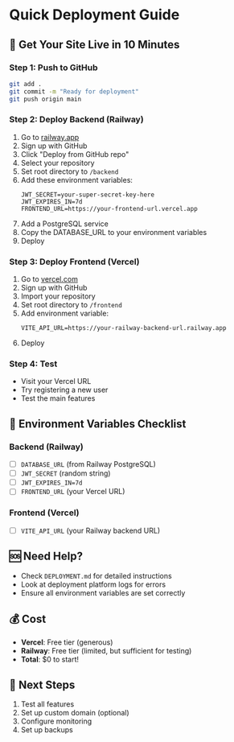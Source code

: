 # Quick Deployment Guide

## 🚀 Get Your Site Live in 10 Minutes

### Step 1: Push to GitHub
```bash
git add .
git commit -m "Ready for deployment"
git push origin main
```

### Step 2: Deploy Backend (Railway)
1. Go to [railway.app](https://railway.app)
2. Sign up with GitHub
3. Click "Deploy from GitHub repo"
4. Select your repository
5. Set root directory to `/backend`
6. Add these environment variables:
   ```
   JWT_SECRET=your-super-secret-key-here
   JWT_EXPIRES_IN=7d
   FRONTEND_URL=https://your-frontend-url.vercel.app
   ```
7. Add a PostgreSQL service
8. Copy the DATABASE_URL to your environment variables
9. Deploy

### Step 3: Deploy Frontend (Vercel)
1. Go to [vercel.com](https://vercel.com)
2. Sign up with GitHub
3. Import your repository
4. Set root directory to `/frontend`
5. Add environment variable:
   ```
   VITE_API_URL=https://your-railway-backend-url.railway.app
   ```
6. Deploy

### Step 4: Test
- Visit your Vercel URL
- Try registering a new user
- Test the main features

## 🔧 Environment Variables Checklist

### Backend (Railway)
- [ ] `DATABASE_URL` (from Railway PostgreSQL)
- [ ] `JWT_SECRET` (random string)
- [ ] `JWT_EXPIRES_IN=7d`
- [ ] `FRONTEND_URL` (your Vercel URL)

### Frontend (Vercel)
- [ ] `VITE_API_URL` (your Railway backend URL)

## 🆘 Need Help?
- Check `DEPLOYMENT.md` for detailed instructions
- Look at deployment platform logs for errors
- Ensure all environment variables are set correctly

## 💰 Cost
- **Vercel**: Free tier (generous)
- **Railway**: Free tier (limited, but sufficient for testing)
- **Total**: $0 to start!

## 🎯 Next Steps
1. Test all features
2. Set up custom domain (optional)
3. Configure monitoring
4. Set up backups 